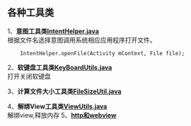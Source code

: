 **各种工具类**
---------

1、**意图工具类<a href="https://github.com/iloveaman/Utils/blob/master/src/utils/utilsIntentHelper.java">IntentHelper.java</a>**
	<br>	  根据文件名选择意图调用系统相应应用程序打开文件。

```
	IntentHelper.openFile(Activity mContext, File file);
```
2、**软键盘工具类<a href="https://github.com/iloveaman/Utils/blob/master/src/utils/KeyBoardUtils.java">KeyBoardUtils.java</a>**
	<br>    打开关闭软键盘

3、**计算文件大小工具类<a href="https://github.com/iloveaman/Utils/blob/master/src/utils/FileSizeUtil.java">FileSizeUtil.java</a>**
<br>

4、**解绑View工具类<a href="https://github.com/iloveaman/Utils/blob/master/src/utils/ViewUtils.java">ViewUtils.java</a>**
	<br>    解绑view,释放内存
5、**<a href="https://github.com/iloveaman/Utils/tree/master/src/utils/Http">http和webview</a>**
 
